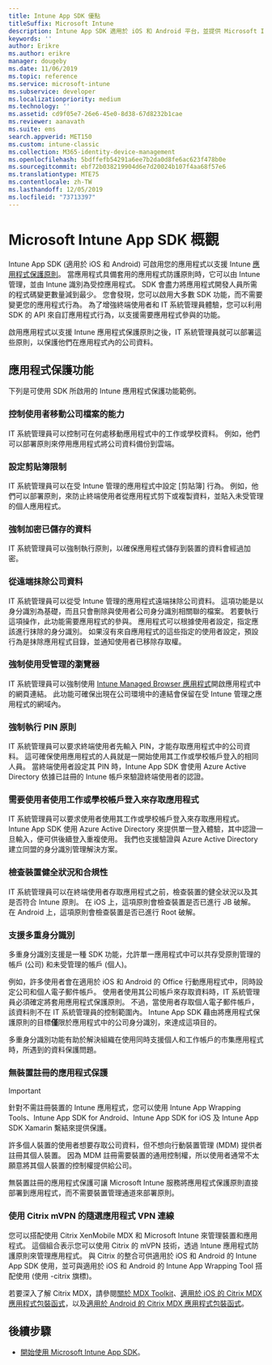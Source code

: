 ```yaml
---
title: Intune App SDK 優點
titleSuffix: Microsoft Intune
description: Intune App SDK 適用於 iOS 和 Android 平台，並提供 Microsoft Intune 的行動應用程式管理功能。
keywords: ''
author: Erikre
ms.author: erikre
manager: dougeby
ms.date: 11/06/2019
ms.topic: reference
ms.service: microsoft-intune
ms.subservice: developer
ms.localizationpriority: medium
ms.technology: ''
ms.assetid: cd9f05e7-26e6-45e0-8d38-67d8232b1cae
ms.reviewer: aanavath
ms.suite: ems
search.appverid: MET150
ms.custom: intune-classic
ms.collection: M365-identity-device-management
ms.openlocfilehash: 5bdffefb54291a6ee7b2da0d8fe6ac623f478b0e
ms.sourcegitcommit: ebf72b038219904d6e7d20024b107f4aa68f57e6
ms.translationtype: MTE75
ms.contentlocale: zh-TW
ms.lasthandoff: 12/05/2019
ms.locfileid: "73713397"
---
```

# <a name="microsoft-intune-app-sdk-overview"></a>Microsoft Intune App SDK 概觀
Intune App SDK (適用於 iOS 和 Android) 可啟用您的應用程式以支援 Intune [應用程式保護原則](../apps/app-protection-policy.md)。 當應用程式具備套用的應用程式防護原則時，它可以由 Intune 管理，並由 Intune 識別為受控應用程式。 SDK 會盡力將應用程式開發人員所需的程式碼變更數量減到最少。 您會發現，您可以啟用大多數 SDK 功能，而不需要變更您的應用程式行為。 為了增強終端使用者和 IT 系統管理員體驗，您可以利用 SDK 的 API 來自訂應用程式行為，以支援需要應用程式參與的功能。

啟用應用程式以支援 Intune 應用程式保護原則之後，IT 系統管理員就可以部署這些原則，以保護他們在應用程式內的公司資料。

## <a name="app-protection-features"></a>應用程式保護功能

下列是可使用 SDK 所啟用的 Intune 應用程式保護功能範例。

### <a name="control-users-ability-to-move-corporate-files"></a>控制使用者移動公司檔案的能力
IT 系統管理員可以控制可在何處移動應用程式中的工作或學校資料。 例如，他們可以部署原則來停用應用程式將公司資料備份到雲端。

### <a name="configure-clipboard-restrictions"></a>設定剪貼簿限制
IT 系統管理員可以在受 Intune 管理的應用程式中設定 [剪貼簿] 行為。 例如，他們可以部署原則，來防止終端使用者從應用程式剪下或複製資料，並貼入未受管理的個人應用程式。

### <a name="enforce-encryption-on-saved-data"></a>強制加密已儲存的資料
IT 系統管理員可以強制執行原則，以確保應用程式儲存到裝置的資料會經過加密。

### <a name="remotely-wipe-corporate-data"></a>從遠端抹除公司資料
IT 系統管理員可以從受 Intune 管理的應用程式遠端抹除公司資料。 這項功能是以身分識別為基礎，而且只會刪除與使用者公司身分識別相關聯的檔案。 若要執行這項操作，此功能需要應用程式的參與。 應用程式可以根據使用者設定，指定應該進行抹除的身分識別。 如果沒有來自應用程式的這些指定的使用者設定，預設行為是抹除應用程式目錄，並通知使用者已移除存取權。

### <a name="enforce-the-use-of-a-managed-browser"></a>強制使用受管理的瀏覽器
IT 系統管理員可以強制使用 [Intune Managed Browser 應用程式](../apps/app-configuration-managed-browser.md)開啟應用程式中的網頁連結。 此功能可確保出現在公司環境中的連結會保留在受 Intune 管理之應用程式的網域內。

### <a name="enforce-a-pin-policy"></a>強制執行 PIN 原則
IT 系統管理員可以要求終端使用者先輸入 PIN，才能存取應用程式中的公司資料。 這可確保使用應用程式的人員就是一開始使用其工作或學校帳戶登入的相同人員。 當終端使用者設定其 PIN 時，Intune App SDK 會使用 Azure Active Directory 依據已註冊的 Intune 帳戶來驗證終端使用者的認證。

### <a name="require-users-to-sign-in-with-a-work-or-school-account-for-app-access"></a>需要使用者使用工作或學校帳戶登入來存取應用程式
IT 系統管理員可以要求使用者使用其工作或學校帳戶登入來存取應用程式。 Intune App SDK 使用 Azure Active Directory 來提供單一登入體驗，其中認證一旦輸入，便可供後續登入重複使用。 我們也支援驗證與 Azure Active Directory 建立同盟的身分識別管理解決方案。

### <a name="check-device-health-and-compliance"></a>檢查裝置健全狀況和合規性
IT 系統管理員可以在終端使用者存取應用程式之前，檢查裝置的健全狀況以及其是否符合 Intune 原則。 在 iOS 上，這項原則會檢查裝置是否已進行 JB 破解。 在 Android 上，這項原則會檢查裝置是否已進行 Root 破解。

### <a name="support-multi-identity"></a>支援多重身分識別
多重身分識別支援是一種 SDK 功能，允許單一應用程式中可以共存受原則管理的帳戶 (公司) 和未受管理的帳戶 (個人)。

例如，許多使用者會在適用於 iOS 和 Android 的 Office 行動應用程式中，同時設定公司和個人電子郵件帳戶。 使用者使用其公司帳戶來存取資料時，IT 系統管理員必須確定將套用應用程式保護原則。 不過，當使用者存取個人電子郵件帳戶，該資料則不在 IT 系統管理員的控制範圍內。 Intune App SDK 藉由將應用程式保護原則的目標**僅**限於應用程式中的公司身分識別，來達成這項目的。

多重身分識別功能有助於解決組織在使用同時支援個人和工作帳戶的市集應用程式時，所遇到的資料保護問題。
 
### <a name="app-protection-without-device-enrollment"></a>無裝置註冊的應用程式保護

>[!IMPORTANT]
>針對不需註冊裝置的 Intune 應用程式，您可以使用 Intune App Wrapping Tools、Intune App SDK for Android、Intune App SDK for iOS 及 Intune App SDK Xamarin 繫結來提供保護。

許多個人裝置的使用者想要存取公司資料，但不想向行動裝置管理 (MDM) 提供者註冊其個人裝置。 因為 MDM 註冊需要裝置的通用控制權，所以使用者通常不太願意將其個人裝置的控制權提供給公司。

無裝置註冊的應用程式保護可讓 Microsoft Intune 服務將應用程式保護原則直接部署到應用程式，而不需要裝置管理通道來部署原則。

### <a name="on-demand-application-vpn-connections-with-citrix-mvpn"></a>使用 Citrix mVPN 的隨選應用程式 VPN 連線 
您可以搭配使用 Citrix XenMobile MDX 和 Microsoft Intune 來管理裝置和應用程式。 這個組合表示您可以使用 Citrix 的 mVPN 技術，透過 Intune 應用程式防護原則來管理應用程式。 與 Citrix 的整合可供適用於 iOS 和 Android 的 Intune App SDK 使用，並可與適用於 iOS 和 Android 的 Intune App Wrapping Tool 搭配使用 (使用 -citrix 旗標)。
 
若要深入了解 Citrix MDX，請參閱[關於 MDX Toolkit](https://docs.citrix.com/en-us/mdx-toolkit/10/about-mdx-toolkit.html)、[適用於 iOS 的 Citrix MDX 應用程式包裝函式](https://docs.citrix.com/en-us/mdx-toolkit/10/xmob-mdx-kit-app-wrap-ios.html)，以及[適用於 Android 的 Citrix MDX 應用程式包裝函式](https://docs.citrix.com/en-us/mdx-toolkit/10/xmob-mdx-kit-app-wrap-android.html)。

## <a name="next-steps"></a>後續步驟

- [開始使用 Microsoft Intune App SDK](app-sdk-get-started.md)。
